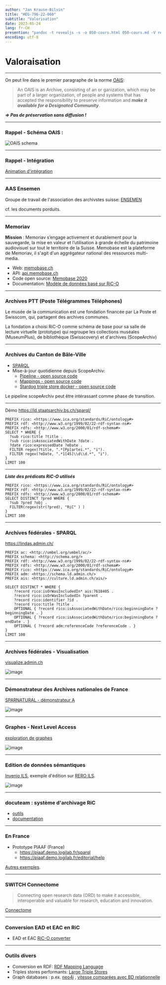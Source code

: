```yaml
---
author: "Jan Krause-Bilvin"
title: "HEG-796-22-060"
subtitle: "Valorisation"
date: 2023-05-24
lang: fr-CH
presention: "pandoc -t revealjs -s -o 050-cours.html 050-cours.md -V revealjs-url=reveal.js -V theme=league --katex; pandoc -t html5 -o 050-cours.pdf 050-cours.md"
encoding: utf-8
---
```


# Valoraisation

---

On peut lire dans le premier paragraphe de la norme [OAIS](https://public.ccsds.org/pubs/650x0m2.pdf):

> An OAIS is an Archive, consisting of an or ganization, 
> which may be part of a larger organization, of people 
> and systems that has accepted the responsibility to preserve
> information and ***make it available for a Designated Community***. 

***=> Pas de préservation sans diffusion !***

---

### Rappel - Schéma OAIS :

![OAIS schema](media/OAIS-schema-general.png)

---

### Rappel - Intégration

[Animation d'intégration](./media/integration.pptx)

---

### AAS Ensemen

Groupe de travail de l'association des archivstes suisse: [ENSEMEN](https://vsa-aas.ch/verein/arbeitsgruppen/ensemen/)

cf. les documents porduits.

---


### Memoriav

**Mission** :  Memoriav s’engage activement et durablement pour la sauvegarde, la mise en valeur et l’utilisation à grande échelle
du patrimoine audiovisuel sur tout le territoire de la Suisse. Memobase est la plateforme de Memoriav, il s'agit d'un aggrégateur national des ressources multi-media. 

* Web: [memobase.ch](http://memobase.ch)
* API: [api.memobase.ch](http://api.memobase.ch)
* Code open source: [Memobase 2020](https://gitlab.switch.ch/memoriav/memobase-2020)
* Documentation: [Modèle de données basé sur RiC-O](https://ub-basel.atlassian.net/wiki/spaces/MD/pages/331939971/Datenmodell)

  
---

### Archives PTT (Poste Télégrammes Téléphones)

Le musée de la communication est une fondation financée par La Poste et Swisscom, qui, partagent des archives communes.

La fondation a choisi RiC-O comme schéma de base pour sa salle de lecture virtuelle (prototype) qui regroupe les collections muséales (MuseumPlus), 
de bibliothèque (Swisscovery) et d'archives (ScopeArchiv)

---
  
### Archives du Canton de Bâle-Ville

* [SPARQL](https://ld.staatsarchiv.bs.ch/sparql/) 
* Mise-à-jour quotidienne depuis ScopeArchiv:
  * [Pipeline - open source code](https://github.com/Staatsarchiv-Basel-Stadt/RDF-Pipeline)
  * [Mappings - open source code](https://github.com/Staatsarchiv-Basel-Stadt/StABS-scope2RDF)
  * [Stardog triple store docker - open source code](https://github.com/Staatsarchiv-Basel-Stadt/stardog-docker)
 
Le pipeline scopeArchiv peut être intérassant comme phase de transition.
 
---

Démo https://ld.staatsarchiv.bs.ch/sparql/ 

```
PREFIX rico: <https://www.ica.org/standards/RiC/ontology#>
PREFIX rdf: <http://www.w3.org/1999/02/22-rdf-syntax-ns#>
PREFIX rdfs: <http://www.w3.org/2000/01/rdf-schema#>
SELECT * WHERE {
  ?sub rico:title ?title .
  ?sub rico:isAssociatedWithDate ?date .
  ?date rico:expressedDate ?eDate .
  FILTER regex(?title, ".*[Pp]artei.*", "i").
  FILTER regex(?eDate, ".*1[45]\\d\\d.*", "i").
} 
LIMIT 100
```

---

***Liste des prédicats RiC-O utilisés***

```
PREFIX rico: <https://www.ica.org/standards/RiC/ontology#>
PREFIX rdf: <http://www.w3.org/1999/02/22-rdf-syntax-ns#>
PREFIX rdfs: <http://www.w3.org/2000/01/rdf-schema#>
SELECT DISTINCT ?pred WHERE {
  ?sub ?pred ?obj .
  FILTER(regex(str(?pred), "RiC" ) )
} 
LIMIT 100
```

---

### Archives fédérales - SPARQL

https://lindas.admin.ch/

```
PREFIX ac: <http://umbel.org/umbel/ac/>
PREFIX schema: <http://schema.org/>
PREFIX rdf: <http://www.w3.org/1999/02/22-rdf-syntax-ns#>
PREFIX rdfs: <http://www.w3.org/2000/01/rdf-schema#>
PREFIX rico: <https://www.ica.org/standards/RiC/ontology#>
PREFIX adm: <https://schema.ld.admin.ch/>
PREFIX ais: <https://culture.ld.admin.ch/ais/>

SELECT DISTINCT * WHERE {
    ?record rico:isOrWasIncludedIn* ais:7618405 . 
    ?record rico:isOrWasIncludedIn ?parent .
    ?record rico:identifier ?id .
    ?record rico:title ?title .
    OPTIONAL { ?record rico:isAssociatedWithDate/rico:beginningDate ?beginningDate . }
    OPTIONAL { ?record rico:isAssociatedWithDate/rico:beginningDate ?endDate . }
    OPTIONAL { ?record adm:referenceCode ?referenceCode . }
}
LIMIT 100
```

---

### Archives fédérales - Visualisation

[visualize.admin.ch](https://visualize.admin.ch/)

![image](media/visualize_admin.png)

---

### Démonstrateur des Archives nationales de France

[SPARNATURAL - démonstrateur A](https://sparna-git.github.io/sparnatural-demonstrateur-an/index-A.html)

![image](media/sparnatural_demonstrateur_ANF.png)


---

### Graphes - Next Level Access

[exploration de graphes](https://nla.e-periodica.ch/gnd-118977962)

![image](media/next_level_access.png)

---

### Edition de données sémantiques

[Invenio ILS](https://invenio-software.org/), exemple d'édition sur [RERO ILS](https://ils.test.rero.ch/professional/records/documents/detail/791).

![image](media/invenio_ils.png)

---


### docuteam : système d'archivage RiC


* [outils](https://www.docuteam.ch/fr/software-fur-archive/)
* [documentation](https://docs.docuteam.ch/fr/)
  
---

### En France

* Prototype PIAAF (France)
  * https://piaaf.demo.logilab.fr/sparql
  * https://piaaf.demo.logilab.fr/editorial/help
  
[Autres exemples](https://ica-egad.github.io/RiC-O/projects-and-tools.html).

---

### SWITCH Connectome

> Connecting open research data (ORD) to make it accessible, 
> interoperable and valuable for research, education and innovation.

[Connectome](https://www.switch.ch/connectome/)

---


### Conversion EAD et EAC en RiC

* EAD et EAC [RiC-O converter](https://github.com/ArchivesNationalesFR/rico-converter)

---

### Outils divers

* Conversion en RDF: [RDF Mapping Language](https://rml.io/specs/rml/)
* Triples stores performants: [Large Triple Stores](https://www.w3.org/wiki/LargeTripleStores)
* Graph databases : p.ex. [neo4j](https://neo4j.com/fr/) , [vitesse comparées avec BD relationnelle](https://neo4j.com/news/how-much-faster-is-a-graph-database-really/)
